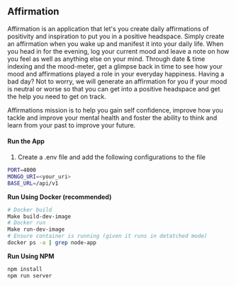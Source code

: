 ## Affirmation

Affirmation is an application that let's you create daily affirmations of positivity and inspiration to put you in a positive headspace. Simply create an affirmation when you wake up and manifest it into your daily life. When you head in for the evening, log your current mood and leave a note on how you feel as well as anything else on your mind. Through date & time indexing and the mood-meter, get a glimpse back in time to see how your mood and affirmations played a role in your everyday happiness. Having a bad day? Not to worry, we will generate an affirmation for you if your mood is neutral or worse so that you can get into a positive headspace and get the help you need to get on track.

Affirmations mission is to help you gain self confidence, improve how you tackle and improve your mental health and foster the ability to think and learn from your past to improve your future.

#### Run the App

1. Create a .env file and add the following configurations to the file

```bash
PORT=4000
MONGO_URI=<your_uri>
BASE_URL=/api/v1
```

**Run Using Docker (recommended)**

```bash
# Docker build
Make build-dev-image
# Docker run
Make run-dev-image
# Ensure container is running (given it runs in detatched mode)
docker ps -a | grep node-app
```

**Run Using NPM**

```bash
npm install
npm run server
```
